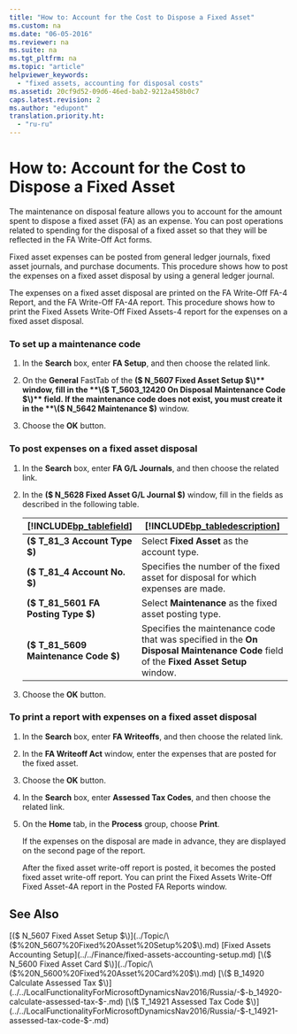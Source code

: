 ```yaml
---
title: "How to: Account for the Cost to Dispose a Fixed Asset"
ms.custom: na
ms.date: "06-05-2016"
ms.reviewer: na
ms.suite: na
ms.tgt_pltfrm: na
ms.topic: "article"
helpviewer_keywords: 
  - "fixed assets, accounting for disposal costs"
ms.assetid: 20cf9d52-09d6-46ed-bab2-9212a458b0c7
caps.latest.revision: 2
ms.author: "edupont"
translation.priority.ht: 
  - "ru-ru"
---
```

# How to: Account for the Cost to Dispose a Fixed Asset
The maintenance on disposal feature allows you to account for the amount spent to dispose a fixed asset \(FA\) as an expense. You can post operations related to spending for the disposal of a fixed asset so that they will be reflected in the FA Write\-Off Act forms.  
  
 Fixed asset expenses can be posted from general ledger journals, fixed asset journals, and purchase documents. This procedure shows how to post the expenses on a fixed asset disposal by using a general ledger journal.  
  
 The expenses on a fixed asset disposal are printed on the FA Write\-Off FA\-4 Report, and the FA Write\-Off FA\-4A report. This procedure shows how to print the Fixed Assets Write\-Off Fixed Assets\-4 report for the expenses on a fixed asset disposal.  
  
### To set up a maintenance code  
  
1.  In the **Search** box, enter **FA Setup**, and then choose the related link.  
  
2.  On the **General** FastTab of the **\($ N\_5607 Fixed Asset Setup $\)** window, fill in the **\($ T\_5603\_12420 On Disposal Maintenance Code $\)** field. If the maintenance code does not exist, you must create it in the **\($ N\_5642 Maintenance $\)** window.  
  
3.  Choose the **OK** button.  
  
### To post expenses on a fixed asset disposal  
  
1.  In the **Search** box, enter **FA G\/L Journals**, and then choose the related link.  
  
2.  In the **\($ N\_5628 Fixed Asset G\/L Journal $\)** window, fill in the fields as described in the following table.  
  
    |[!INCLUDE[bp_tablefield](../../ApplicationDesign/includes/bp_tablefield_md.md)]|[!INCLUDE[bp_tabledescription](../../ApplicationDesign/includes/bp_tabledescription_md.md)]|  
    |---------------------------------|---------------------------------------|  
    |**\($ T\_81\_3 Account Type $\)**|Select **Fixed Asset** as the account type.|  
    |**\($ T\_81\_4 Account No. $\)**|Specifies the number of the fixed asset for disposal for which expenses are made.|  
    |**\($ T\_81\_5601 FA Posting Type $\)**|Select **Maintenance** as the fixed asset posting type.|  
    |**\($ T\_81\_5609 Maintenance Code $\)**|Specifies the maintenance code that was specified in the **On Disposal Maintenance Code** field of the **Fixed Asset Setup** window.|  
  
3.  Choose the **OK** button.  
  
### To print a report with expenses on a fixed asset disposal  
  
1.  In the **Search** box, enter **FA Writeoffs**, and then choose the related link.  
  
2.  In the **FA Writeoff Act** window, enter the expenses that are posted for the fixed asset.  
  
3.  Choose the **OK** button.  
  
4.  In the **Search** box, enter **Assessed Tax Codes**, and then choose the related link.  
  
5.  On the **Home** tab, in the **Process** group, choose **Print**.  
  
     If the expenses on the disposal are made in advance, they are displayed on the second page of the report.  
  
     After the fixed asset write\-off report is posted, it becomes the posted fixed asset write\-off report. You can print the Fixed Assets Write\-Off Fixed Asset\-4A report in the Posted FA Reports window.  
  
## See Also  
 [\($ N\_5607 Fixed Asset Setup $\)](../Topic/\($%20N_5607%20Fixed%20Asset%20Setup%20$\).md)   
 [Fixed Assets Accounting Setup](../../Finance/fixed-assets-accounting-setup.md)   
 [\($ N\_5600 Fixed Asset Card $\)](../Topic/\($%20N_5600%20Fixed%20Asset%20Card%20$\).md)   
 [\($ B\_14920 Calculate Assessed Tax $\)](../../LocalFunctionalityForMicrosoftDynamicsNav2016/Russia/-$-b_14920-calculate-assessed-tax-$-.md)   
 [\($ T\_14921 Assessed Tax Code $\)](../../LocalFunctionalityForMicrosoftDynamicsNav2016/Russia/-$-t_14921-assessed-tax-code-$-.md)